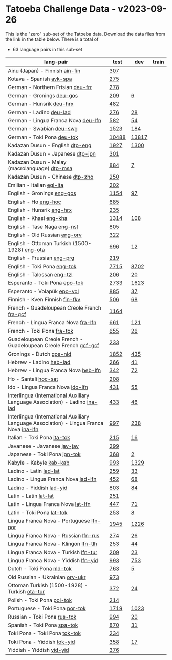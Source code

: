 # Tatoeba Challenge Data - v2023-09-26

This is the "zero" sub-set of the Tatoeba data.
Download the data files from the link in the table below.
There is a total of

* 63  language pairs in this sub-set

| lang-pair |    test    |    dev     |    train   |
|-----------|------------|------------|------------|
|        Ainu (Japan) - Finnish  [ain-fin](https://object.pouta.csc.fi/Tatoeba-Challenge-v2023-09-26/ain-fin.tar)  | [       307](https://github.com/Helsinki-NLP/Tatoeba-Challenge/blob/v2023-09-26/data/test/ain-fin/test.txt)|            |            |
|              Kotava - Spanish  [avk-spa](https://object.pouta.csc.fi/Tatoeba-Challenge-v2023-09-26/avk-spa.tar)  | [       275](https://github.com/Helsinki-NLP/Tatoeba-Challenge/blob/v2023-09-26/data/test/avk-spa/test.txt)|            |            |
|     German - Northern Frisian  [deu-frr](https://object.pouta.csc.fi/Tatoeba-Challenge-v2023-09-26/deu-frr.tar)  | [       278](https://github.com/Helsinki-NLP/Tatoeba-Challenge/blob/v2023-09-26/data/test/deu-frr/test.txt)|            |            |
|             German - Gronings  [deu-gos](https://object.pouta.csc.fi/Tatoeba-Challenge-v2023-09-26/deu-gos.tar)  | [       209](https://github.com/Helsinki-NLP/Tatoeba-Challenge/blob/v2023-09-26/data/test/deu-gos/test.txt)| [         6](https://github.com/Helsinki-NLP/Tatoeba-Challenge/blob/v2023-09-26/data/dev/deu-gos/dev.txt)|            |
|              German - Hunsrik  [deu-hrx](https://object.pouta.csc.fi/Tatoeba-Challenge-v2023-09-26/deu-hrx.tar)  | [       482](https://github.com/Helsinki-NLP/Tatoeba-Challenge/blob/v2023-09-26/data/test/deu-hrx/test.txt)|            |            |
|               German - Ladino  [deu-lad](https://object.pouta.csc.fi/Tatoeba-Challenge-v2023-09-26/deu-lad.tar)  | [       276](https://github.com/Helsinki-NLP/Tatoeba-Challenge/blob/v2023-09-26/data/test/deu-lad/test.txt)| [        28](https://github.com/Helsinki-NLP/Tatoeba-Challenge/blob/v2023-09-26/data/dev/deu-lad/dev.txt)|            |
|   German - Lingua Franca Nova  [deu-lfn](https://object.pouta.csc.fi/Tatoeba-Challenge-v2023-09-26/deu-lfn.tar)  | [       582](https://github.com/Helsinki-NLP/Tatoeba-Challenge/blob/v2023-09-26/data/test/deu-lfn/test.txt)| [        54](https://github.com/Helsinki-NLP/Tatoeba-Challenge/blob/v2023-09-26/data/dev/deu-lfn/dev.txt)|            |
|              German - Swabian  [deu-swg](https://object.pouta.csc.fi/Tatoeba-Challenge-v2023-09-26/deu-swg.tar)  | [      1523](https://github.com/Helsinki-NLP/Tatoeba-Challenge/blob/v2023-09-26/data/test/deu-swg/test.txt)| [       184](https://github.com/Helsinki-NLP/Tatoeba-Challenge/blob/v2023-09-26/data/dev/deu-swg/dev.txt)|            |
|            German - Toki Pona  [deu-tok](https://object.pouta.csc.fi/Tatoeba-Challenge-v2023-09-26/deu-tok.tar)  | [     10488](https://github.com/Helsinki-NLP/Tatoeba-Challenge/blob/v2023-09-26/data/test/deu-tok/test.txt)| [     13817](https://github.com/Helsinki-NLP/Tatoeba-Challenge/blob/v2023-09-26/data/dev/deu-tok/dev.txt)|            |
|       Kadazan Dusun - English  [dtp-eng](https://object.pouta.csc.fi/Tatoeba-Challenge-v2023-09-26/dtp-eng.tar)  | [      1927](https://github.com/Helsinki-NLP/Tatoeba-Challenge/blob/v2023-09-26/data/test/dtp-eng/test.txt)| [      1300](https://github.com/Helsinki-NLP/Tatoeba-Challenge/blob/v2023-09-26/data/dev/dtp-eng/dev.txt)|            |
|      Kadazan Dusun - Japanese  [dtp-jpn](https://object.pouta.csc.fi/Tatoeba-Challenge-v2023-09-26/dtp-jpn.tar)  | [       301](https://github.com/Helsinki-NLP/Tatoeba-Challenge/blob/v2023-09-26/data/test/dtp-jpn/test.txt)|            |            |
|  Kadazan Dusun - Malay (macrolanguage)  [dtp-msa](https://object.pouta.csc.fi/Tatoeba-Challenge-v2023-09-26/dtp-msa.tar)  | [       884](https://github.com/Helsinki-NLP/Tatoeba-Challenge/blob/v2023-09-26/data/test/dtp-msa/test.txt)| [         7](https://github.com/Helsinki-NLP/Tatoeba-Challenge/blob/v2023-09-26/data/dev/dtp-msa/dev.txt)|            |
|       Kadazan Dusun - Chinese  [dtp-zho](https://object.pouta.csc.fi/Tatoeba-Challenge-v2023-09-26/dtp-zho.tar)  | [       250](https://github.com/Helsinki-NLP/Tatoeba-Challenge/blob/v2023-09-26/data/test/dtp-zho/test.txt)|            |            |
|             Emilian - Italian  [egl-ita](https://object.pouta.csc.fi/Tatoeba-Challenge-v2023-09-26/egl-ita.tar)  | [       202](https://github.com/Helsinki-NLP/Tatoeba-Challenge/blob/v2023-09-26/data/test/egl-ita/test.txt)|            |            |
|            English - Gronings  [eng-gos](https://object.pouta.csc.fi/Tatoeba-Challenge-v2023-09-26/eng-gos.tar)  | [      1154](https://github.com/Helsinki-NLP/Tatoeba-Challenge/blob/v2023-09-26/data/test/eng-gos/test.txt)| [        97](https://github.com/Helsinki-NLP/Tatoeba-Challenge/blob/v2023-09-26/data/dev/eng-gos/dev.txt)|            |
|                  English - Ho  [eng-hoc](https://object.pouta.csc.fi/Tatoeba-Challenge-v2023-09-26/eng-hoc.tar)  | [       685](https://github.com/Helsinki-NLP/Tatoeba-Challenge/blob/v2023-09-26/data/test/eng-hoc/test.txt)|            |            |
|             English - Hunsrik  [eng-hrx](https://object.pouta.csc.fi/Tatoeba-Challenge-v2023-09-26/eng-hrx.tar)  | [       235](https://github.com/Helsinki-NLP/Tatoeba-Challenge/blob/v2023-09-26/data/test/eng-hrx/test.txt)|            |            |
|               English - Khasi  [eng-kha](https://object.pouta.csc.fi/Tatoeba-Challenge-v2023-09-26/eng-kha.tar)  | [      1314](https://github.com/Helsinki-NLP/Tatoeba-Challenge/blob/v2023-09-26/data/test/eng-kha/test.txt)| [       108](https://github.com/Helsinki-NLP/Tatoeba-Challenge/blob/v2023-09-26/data/dev/eng-kha/dev.txt)|            |
|           English - Tase Naga  [eng-nst](https://object.pouta.csc.fi/Tatoeba-Challenge-v2023-09-26/eng-nst.tar)  | [       805](https://github.com/Helsinki-NLP/Tatoeba-Challenge/blob/v2023-09-26/data/test/eng-nst/test.txt)|            |            |
|         English - Old Russian  [eng-orv](https://object.pouta.csc.fi/Tatoeba-Challenge-v2023-09-26/eng-orv.tar)  | [       322](https://github.com/Helsinki-NLP/Tatoeba-Challenge/blob/v2023-09-26/data/test/eng-orv/test.txt)|            |            |
|  English - Ottoman Turkish (1500-1928)  [eng-ota](https://object.pouta.csc.fi/Tatoeba-Challenge-v2023-09-26/eng-ota.tar)  | [       696](https://github.com/Helsinki-NLP/Tatoeba-Challenge/blob/v2023-09-26/data/test/eng-ota/test.txt)| [        12](https://github.com/Helsinki-NLP/Tatoeba-Challenge/blob/v2023-09-26/data/dev/eng-ota/dev.txt)|            |
|            English - Prussian  [eng-prg](https://object.pouta.csc.fi/Tatoeba-Challenge-v2023-09-26/eng-prg.tar)  | [       219](https://github.com/Helsinki-NLP/Tatoeba-Challenge/blob/v2023-09-26/data/test/eng-prg/test.txt)|            |            |
|           English - Toki Pona  [eng-tok](https://object.pouta.csc.fi/Tatoeba-Challenge-v2023-09-26/eng-tok.tar)  | [      7715](https://github.com/Helsinki-NLP/Tatoeba-Challenge/blob/v2023-09-26/data/test/eng-tok/test.txt)| [      8702](https://github.com/Helsinki-NLP/Tatoeba-Challenge/blob/v2023-09-26/data/dev/eng-tok/dev.txt)|            |
|            English - Talossan  [eng-tzl](https://object.pouta.csc.fi/Tatoeba-Challenge-v2023-09-26/eng-tzl.tar)  | [       206](https://github.com/Helsinki-NLP/Tatoeba-Challenge/blob/v2023-09-26/data/test/eng-tzl/test.txt)| [        20](https://github.com/Helsinki-NLP/Tatoeba-Challenge/blob/v2023-09-26/data/dev/eng-tzl/dev.txt)|            |
|         Esperanto - Toki Pona  [epo-tok](https://object.pouta.csc.fi/Tatoeba-Challenge-v2023-09-26/epo-tok.tar)  | [      2733](https://github.com/Helsinki-NLP/Tatoeba-Challenge/blob/v2023-09-26/data/test/epo-tok/test.txt)| [      1623](https://github.com/Helsinki-NLP/Tatoeba-Challenge/blob/v2023-09-26/data/dev/epo-tok/dev.txt)|            |
|           Esperanto - Volapük  [epo-vol](https://object.pouta.csc.fi/Tatoeba-Challenge-v2023-09-26/epo-vol.tar)  | [       885](https://github.com/Helsinki-NLP/Tatoeba-Challenge/blob/v2023-09-26/data/test/epo-vol/test.txt)| [        37](https://github.com/Helsinki-NLP/Tatoeba-Challenge/blob/v2023-09-26/data/dev/epo-vol/dev.txt)|            |
|        Finnish - Kven Finnish  [fin-fkv](https://object.pouta.csc.fi/Tatoeba-Challenge-v2023-09-26/fin-fkv.tar)  | [       506](https://github.com/Helsinki-NLP/Tatoeba-Challenge/blob/v2023-09-26/data/test/fin-fkv/test.txt)| [        68](https://github.com/Helsinki-NLP/Tatoeba-Challenge/blob/v2023-09-26/data/dev/fin-fkv/dev.txt)|            |
|  French - Guadeloupean Creole French  [fra-gcf](https://object.pouta.csc.fi/Tatoeba-Challenge-v2023-09-26/fra-gcf.tar)  | [      1164](https://github.com/Helsinki-NLP/Tatoeba-Challenge/blob/v2023-09-26/data/test/fra-gcf/test.txt)|            |            |
|   French - Lingua Franca Nova  [fra-lfn](https://object.pouta.csc.fi/Tatoeba-Challenge-v2023-09-26/fra-lfn.tar)  | [       661](https://github.com/Helsinki-NLP/Tatoeba-Challenge/blob/v2023-09-26/data/test/fra-lfn/test.txt)| [       121](https://github.com/Helsinki-NLP/Tatoeba-Challenge/blob/v2023-09-26/data/dev/fra-lfn/dev.txt)|            |
|            French - Toki Pona  [fra-tok](https://object.pouta.csc.fi/Tatoeba-Challenge-v2023-09-26/fra-tok.tar)  | [       655](https://github.com/Helsinki-NLP/Tatoeba-Challenge/blob/v2023-09-26/data/test/fra-tok/test.txt)| [        26](https://github.com/Helsinki-NLP/Tatoeba-Challenge/blob/v2023-09-26/data/dev/fra-tok/dev.txt)|            |
|  Guadeloupean Creole French - Guadeloupean Creole French  [gcf-gcf](https://object.pouta.csc.fi/Tatoeba-Challenge-v2023-09-26/gcf-gcf.tar)  | [       233](https://github.com/Helsinki-NLP/Tatoeba-Challenge/blob/v2023-09-26/data/test/gcf-gcf/test.txt)|            |            |
|              Gronings - Dutch  [gos-nld](https://object.pouta.csc.fi/Tatoeba-Challenge-v2023-09-26/gos-nld.tar)  | [      1852](https://github.com/Helsinki-NLP/Tatoeba-Challenge/blob/v2023-09-26/data/test/gos-nld/test.txt)| [       435](https://github.com/Helsinki-NLP/Tatoeba-Challenge/blob/v2023-09-26/data/dev/gos-nld/dev.txt)|            |
|               Hebrew - Ladino  [heb-lad](https://object.pouta.csc.fi/Tatoeba-Challenge-v2023-09-26/heb-lad.tar)  | [       266](https://github.com/Helsinki-NLP/Tatoeba-Challenge/blob/v2023-09-26/data/test/heb-lad/test.txt)| [        41](https://github.com/Helsinki-NLP/Tatoeba-Challenge/blob/v2023-09-26/data/dev/heb-lad/dev.txt)|            |
|   Hebrew - Lingua Franca Nova  [heb-lfn](https://object.pouta.csc.fi/Tatoeba-Challenge-v2023-09-26/heb-lfn.tar)  | [       342](https://github.com/Helsinki-NLP/Tatoeba-Challenge/blob/v2023-09-26/data/test/heb-lfn/test.txt)| [        72](https://github.com/Helsinki-NLP/Tatoeba-Challenge/blob/v2023-09-26/data/dev/heb-lfn/dev.txt)|            |
|                  Ho - Santali  [hoc-sat](https://object.pouta.csc.fi/Tatoeba-Challenge-v2023-09-26/hoc-sat.tar)  | [       208](https://github.com/Helsinki-NLP/Tatoeba-Challenge/blob/v2023-09-26/data/test/hoc-sat/test.txt)|            |            |
|      Ido - Lingua Franca Nova  [ido-lfn](https://object.pouta.csc.fi/Tatoeba-Challenge-v2023-09-26/ido-lfn.tar)  | [       431](https://github.com/Helsinki-NLP/Tatoeba-Challenge/blob/v2023-09-26/data/test/ido-lfn/test.txt)| [        55](https://github.com/Helsinki-NLP/Tatoeba-Challenge/blob/v2023-09-26/data/dev/ido-lfn/dev.txt)|            |
|  Interlingua (International Auxiliary Language Association) - Ladino  [ina-lad](https://object.pouta.csc.fi/Tatoeba-Challenge-v2023-09-26/ina-lad.tar)  | [       433](https://github.com/Helsinki-NLP/Tatoeba-Challenge/blob/v2023-09-26/data/test/ina-lad/test.txt)| [        46](https://github.com/Helsinki-NLP/Tatoeba-Challenge/blob/v2023-09-26/data/dev/ina-lad/dev.txt)|            |
|  Interlingua (International Auxiliary Language Association) - Lingua Franca Nova  [ina-lfn](https://object.pouta.csc.fi/Tatoeba-Challenge-v2023-09-26/ina-lfn.tar)  | [       997](https://github.com/Helsinki-NLP/Tatoeba-Challenge/blob/v2023-09-26/data/test/ina-lfn/test.txt)| [       238](https://github.com/Helsinki-NLP/Tatoeba-Challenge/blob/v2023-09-26/data/dev/ina-lfn/dev.txt)|            |
|           Italian - Toki Pona  [ita-tok](https://object.pouta.csc.fi/Tatoeba-Challenge-v2023-09-26/ita-tok.tar)  | [       215](https://github.com/Helsinki-NLP/Tatoeba-Challenge/blob/v2023-09-26/data/test/ita-tok/test.txt)| [        16](https://github.com/Helsinki-NLP/Tatoeba-Challenge/blob/v2023-09-26/data/dev/ita-tok/dev.txt)|            |
|           Javanese - Javanese  [jav-jav](https://object.pouta.csc.fi/Tatoeba-Challenge-v2023-09-26/jav-jav.tar)  | [       299](https://github.com/Helsinki-NLP/Tatoeba-Challenge/blob/v2023-09-26/data/test/jav-jav/test.txt)|            |            |
|          Japanese - Toki Pona  [jpn-tok](https://object.pouta.csc.fi/Tatoeba-Challenge-v2023-09-26/jpn-tok.tar)  | [       368](https://github.com/Helsinki-NLP/Tatoeba-Challenge/blob/v2023-09-26/data/test/jpn-tok/test.txt)| [         2](https://github.com/Helsinki-NLP/Tatoeba-Challenge/blob/v2023-09-26/data/dev/jpn-tok/dev.txt)|            |
|               Kabyle - Kabyle  [kab-kab](https://object.pouta.csc.fi/Tatoeba-Challenge-v2023-09-26/kab-kab.tar)  | [       993](https://github.com/Helsinki-NLP/Tatoeba-Challenge/blob/v2023-09-26/data/test/kab-kab/test.txt)| [      1329](https://github.com/Helsinki-NLP/Tatoeba-Challenge/blob/v2023-09-26/data/dev/kab-kab/dev.txt)|            |
|                Ladino - Latin  [lad-lat](https://object.pouta.csc.fi/Tatoeba-Challenge-v2023-09-26/lad-lat.tar)  | [       259](https://github.com/Helsinki-NLP/Tatoeba-Challenge/blob/v2023-09-26/data/test/lad-lat/test.txt)| [        33](https://github.com/Helsinki-NLP/Tatoeba-Challenge/blob/v2023-09-26/data/dev/lad-lat/dev.txt)|            |
|   Ladino - Lingua Franca Nova  [lad-lfn](https://object.pouta.csc.fi/Tatoeba-Challenge-v2023-09-26/lad-lfn.tar)  | [       452](https://github.com/Helsinki-NLP/Tatoeba-Challenge/blob/v2023-09-26/data/test/lad-lfn/test.txt)| [        68](https://github.com/Helsinki-NLP/Tatoeba-Challenge/blob/v2023-09-26/data/dev/lad-lfn/dev.txt)|            |
|              Ladino - Yiddish  [lad-yid](https://object.pouta.csc.fi/Tatoeba-Challenge-v2023-09-26/lad-yid.tar)  | [       803](https://github.com/Helsinki-NLP/Tatoeba-Challenge/blob/v2023-09-26/data/test/lad-yid/test.txt)| [        84](https://github.com/Helsinki-NLP/Tatoeba-Challenge/blob/v2023-09-26/data/dev/lad-yid/dev.txt)|            |
|                 Latin - Latin  [lat-lat](https://object.pouta.csc.fi/Tatoeba-Challenge-v2023-09-26/lat-lat.tar)  | [       251](https://github.com/Helsinki-NLP/Tatoeba-Challenge/blob/v2023-09-26/data/test/lat-lat/test.txt)|            |            |
|    Latin - Lingua Franca Nova  [lat-lfn](https://object.pouta.csc.fi/Tatoeba-Challenge-v2023-09-26/lat-lfn.tar)  | [       447](https://github.com/Helsinki-NLP/Tatoeba-Challenge/blob/v2023-09-26/data/test/lat-lfn/test.txt)| [        71](https://github.com/Helsinki-NLP/Tatoeba-Challenge/blob/v2023-09-26/data/dev/lat-lfn/dev.txt)|            |
|             Latin - Toki Pona  [lat-tok](https://object.pouta.csc.fi/Tatoeba-Challenge-v2023-09-26/lat-tok.tar)  | [       253](https://github.com/Helsinki-NLP/Tatoeba-Challenge/blob/v2023-09-26/data/test/lat-tok/test.txt)| [         8](https://github.com/Helsinki-NLP/Tatoeba-Challenge/blob/v2023-09-26/data/dev/lat-tok/dev.txt)|            |
|  Lingua Franca Nova - Portuguese  [lfn-por](https://object.pouta.csc.fi/Tatoeba-Challenge-v2023-09-26/lfn-por.tar)  | [      1945](https://github.com/Helsinki-NLP/Tatoeba-Challenge/blob/v2023-09-26/data/test/lfn-por/test.txt)| [      1226](https://github.com/Helsinki-NLP/Tatoeba-Challenge/blob/v2023-09-26/data/dev/lfn-por/dev.txt)|            |
|  Lingua Franca Nova - Russian  [lfn-rus](https://object.pouta.csc.fi/Tatoeba-Challenge-v2023-09-26/lfn-rus.tar)  | [       274](https://github.com/Helsinki-NLP/Tatoeba-Challenge/blob/v2023-09-26/data/test/lfn-rus/test.txt)| [        26](https://github.com/Helsinki-NLP/Tatoeba-Challenge/blob/v2023-09-26/data/dev/lfn-rus/dev.txt)|            |
|  Lingua Franca Nova - Klingon  [lfn-tlh](https://object.pouta.csc.fi/Tatoeba-Challenge-v2023-09-26/lfn-tlh.tar)  | [       253](https://github.com/Helsinki-NLP/Tatoeba-Challenge/blob/v2023-09-26/data/test/lfn-tlh/test.txt)| [        44](https://github.com/Helsinki-NLP/Tatoeba-Challenge/blob/v2023-09-26/data/dev/lfn-tlh/dev.txt)|            |
|  Lingua Franca Nova - Turkish  [lfn-tur](https://object.pouta.csc.fi/Tatoeba-Challenge-v2023-09-26/lfn-tur.tar)  | [       209](https://github.com/Helsinki-NLP/Tatoeba-Challenge/blob/v2023-09-26/data/test/lfn-tur/test.txt)| [        23](https://github.com/Helsinki-NLP/Tatoeba-Challenge/blob/v2023-09-26/data/dev/lfn-tur/dev.txt)|            |
|  Lingua Franca Nova - Yiddish  [lfn-yid](https://object.pouta.csc.fi/Tatoeba-Challenge-v2023-09-26/lfn-yid.tar)  | [       993](https://github.com/Helsinki-NLP/Tatoeba-Challenge/blob/v2023-09-26/data/test/lfn-yid/test.txt)| [       753](https://github.com/Helsinki-NLP/Tatoeba-Challenge/blob/v2023-09-26/data/dev/lfn-yid/dev.txt)|            |
|             Dutch - Toki Pona  [nld-tok](https://object.pouta.csc.fi/Tatoeba-Challenge-v2023-09-26/nld-tok.tar)  | [       763](https://github.com/Helsinki-NLP/Tatoeba-Challenge/blob/v2023-09-26/data/test/nld-tok/test.txt)| [         5](https://github.com/Helsinki-NLP/Tatoeba-Challenge/blob/v2023-09-26/data/dev/nld-tok/dev.txt)|            |
|       Old Russian - Ukrainian  [orv-ukr](https://object.pouta.csc.fi/Tatoeba-Challenge-v2023-09-26/orv-ukr.tar)  | [       973](https://github.com/Helsinki-NLP/Tatoeba-Challenge/blob/v2023-09-26/data/test/orv-ukr/test.txt)|            |            |
|  Ottoman Turkish (1500-1928) - Turkish  [ota-tur](https://object.pouta.csc.fi/Tatoeba-Challenge-v2023-09-26/ota-tur.tar)  | [       372](https://github.com/Helsinki-NLP/Tatoeba-Challenge/blob/v2023-09-26/data/test/ota-tur/test.txt)| [        24](https://github.com/Helsinki-NLP/Tatoeba-Challenge/blob/v2023-09-26/data/dev/ota-tur/dev.txt)|            |
|            Polish - Toki Pona  [pol-tok](https://object.pouta.csc.fi/Tatoeba-Challenge-v2023-09-26/pol-tok.tar)  | [       214](https://github.com/Helsinki-NLP/Tatoeba-Challenge/blob/v2023-09-26/data/test/pol-tok/test.txt)|            |            |
|        Portuguese - Toki Pona  [por-tok](https://object.pouta.csc.fi/Tatoeba-Challenge-v2023-09-26/por-tok.tar)  | [      1719](https://github.com/Helsinki-NLP/Tatoeba-Challenge/blob/v2023-09-26/data/test/por-tok/test.txt)| [      1023](https://github.com/Helsinki-NLP/Tatoeba-Challenge/blob/v2023-09-26/data/dev/por-tok/dev.txt)|            |
|           Russian - Toki Pona  [rus-tok](https://object.pouta.csc.fi/Tatoeba-Challenge-v2023-09-26/rus-tok.tar)  | [       994](https://github.com/Helsinki-NLP/Tatoeba-Challenge/blob/v2023-09-26/data/test/rus-tok/test.txt)| [        20](https://github.com/Helsinki-NLP/Tatoeba-Challenge/blob/v2023-09-26/data/dev/rus-tok/dev.txt)|            |
|           Spanish - Toki Pona  [spa-tok](https://object.pouta.csc.fi/Tatoeba-Challenge-v2023-09-26/spa-tok.tar)  | [       870](https://github.com/Helsinki-NLP/Tatoeba-Challenge/blob/v2023-09-26/data/test/spa-tok/test.txt)| [        31](https://github.com/Helsinki-NLP/Tatoeba-Challenge/blob/v2023-09-26/data/dev/spa-tok/dev.txt)|            |
|         Toki Pona - Toki Pona  [tok-tok](https://object.pouta.csc.fi/Tatoeba-Challenge-v2023-09-26/tok-tok.tar)  | [       234](https://github.com/Helsinki-NLP/Tatoeba-Challenge/blob/v2023-09-26/data/test/tok-tok/test.txt)|            |            |
|           Toki Pona - Yiddish  [tok-yid](https://object.pouta.csc.fi/Tatoeba-Challenge-v2023-09-26/tok-yid.tar)  | [       358](https://github.com/Helsinki-NLP/Tatoeba-Challenge/blob/v2023-09-26/data/test/tok-yid/test.txt)| [        17](https://github.com/Helsinki-NLP/Tatoeba-Challenge/blob/v2023-09-26/data/dev/tok-yid/dev.txt)|            |
|             Yiddish - Yiddish  [yid-yid](https://object.pouta.csc.fi/Tatoeba-Challenge-v2023-09-26/yid-yid.tar)  | [       376](https://github.com/Helsinki-NLP/Tatoeba-Challenge/blob/v2023-09-26/data/test/yid-yid/test.txt)|            |            |
